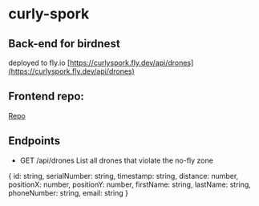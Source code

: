 # curly-spork

## Back-end for birdnest

deployed to fly.io
[https://curlyspork.fly.dev/api/drones](https://curlyspork.fly.dev/api/drones)

## Frontend repo:

[Repo](https://github.com/anttko/bug-free-birdnest)


## Endpoints

- GET /api/drones
List all drones that violate the no-fly zone

{
    id: string,
    serialNumber: string,
    timestamp: string,
    distance: number,
    positionX: number,
    positionY: number,
    firstName: string,
    lastName: string,
    phoneNumber: string,
    email: string
}


